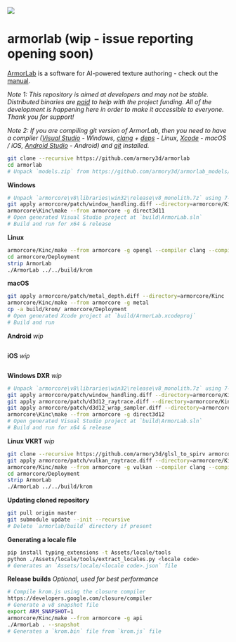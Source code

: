 ![](https://armorlab.org/img/git.jpg)

armorlab (wip - issue reporting opening soon)
==============

[ArmorLab](https://armorlab.org) is a software for AI-powered texture authoring - check out the [manual](https://armorlab.org/manual).

*Note 1: This repository is aimed at developers and may not be stable. Distributed binaries are [paid](https://armorlab.org/download) to help with the project funding. All of the development is happening here in order to make it accessible to everyone. Thank you for support!*

*Note 2: If you are compiling git version of ArmorLab, then you need to have a compiler ([Visual Studio](https://visualstudio.microsoft.com/downloads/) - Windows, [clang](https://clang.llvm.org/get_started.html) + [deps](https://github.com/armory3d/armorpaint/wiki/Linux-Dependencies) - Linux, [Xcode](https://developer.apple.com/xcode/resources/) - macOS / iOS, [Android Studio](https://developer.android.com/studio) - Android) and [git](https://git-scm.com/downloads) installed.*

```bash
git clone --recursive https://github.com/armory3d/armorlab
cd armorlab
# Unpack `models.zip` from https://github.com/armory3d/armorlab_models/releases into `Assets/models` using 7-Zip - Extract Here
```

**Windows**
```bash
# Unpack `armorcore\v8\libraries\win32\release\v8_monolith.7z` using 7-Zip - Extract Here (exceeds 100MB)
git apply armorcore/patch/window_handling.diff --directory=armorcore/Kinc
armorcore\Kinc\make --from armorcore -g direct3d11
# Open generated Visual Studio project at `build\ArmorLab.sln`
# Build and run for x64 & release
```

**Linux**
```bash
armorcore/Kinc/make --from armorcore -g opengl --compiler clang --compile
cd armorcore/Deployment
strip ArmorLab
./ArmorLab ../../build/krom
```

**macOS**
```bash
git apply armorcore/patch/metal_depth.diff --directory=armorcore/Kinc
armorcore/Kinc/make --from armorcore -g metal
cp -a build/krom/ armorcore/Deployment
# Open generated Xcode project at `build/ArmorLab.xcodeproj`
# Build and run
```

**Android** *wip*
```bash
```

**iOS** *wip*
```bash
```

**Windows DXR** *wip*
```bash
# Unpack `armorcore\v8\libraries\win32\release\v8_monolith.7z` using 7-Zip - Extract Here (exceeds 100MB)
git apply armorcore/patch/window_handling.diff --directory=armorcore/Kinc
git apply armorcore/patch/d3d12_raytrace.diff --directory=armorcore/Kinc
git apply armorcore/patch/d3d12_wrap_sampler.diff --directory=armorcore/Kinc
armorcore\Kinc\make --from armorcore -g direct3d12
# Open generated Visual Studio project at `build\ArmorLab.sln`
# Build and run for x64 & release
```

**Linux VKRT** *wip*
```bash
git clone --recursive https://github.com/armory3d/glsl_to_spirv armorcore/Libraries/glsl_to_spirv
git apply armorcore/patch/vulkan_raytrace.diff --directory=armorcore/Kinc
armorcore/Kinc/make --from armorcore -g vulkan --compiler clang --compile
cd armorcore/Deployment
strip ArmorLab
./ArmorLab ../../build/krom
```

**Updating cloned repository**
```bash
git pull origin master
git submodule update --init --recursive
# Delete `armorlab/build` directory if present
```

**Generating a locale file**
```bash
pip install typing_extensions -t Assets/locale/tools
python ./Assets/locale/tools/extract_locales.py <locale code>
# Generates an `Assets/locale/<locale code>.json` file
```

**Release builds** *Optional, used for best performance*
```bash
# Compile krom.js using the closure compiler
https://developers.google.com/closure/compiler
# Generate a v8 snapshot file
export ARM_SNAPSHOT=1
armorcore/Kinc/make --from armorcore -g api
./ArmorLab . --snapshot
# Generates a `krom.bin` file from `krom.js` file
```
